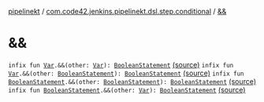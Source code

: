 [pipelinekt](../index.md) / [com.code42.jenkins.pipelinekt.dsl.step.conditional](index.md) / [&amp;&amp;](./&&.md)

# &amp;&amp;

`infix fun `[`Var`](../com.code42.jenkins.pipelinekt.core.vars/-var/index.md)`.&&(other: `[`Var`](../com.code42.jenkins.pipelinekt.core.vars/-var/index.md)`): `[`BooleanStatement`](../com.code42.jenkins.pipelinekt.core.conditional/-boolean-statement/index.md) [(source)](https://github.com/code42/pipelinekt/tree/master/dsl/src/main/kotlin/com/code42/jenkins/pipelinekt/dsl/step/conditional/BooleanStatementDsl.kt#L45)
`infix fun `[`Var`](../com.code42.jenkins.pipelinekt.core.vars/-var/index.md)`.&&(other: `[`BooleanStatement`](../com.code42.jenkins.pipelinekt.core.conditional/-boolean-statement/index.md)`): `[`BooleanStatement`](../com.code42.jenkins.pipelinekt.core.conditional/-boolean-statement/index.md) [(source)](https://github.com/code42/pipelinekt/tree/master/dsl/src/main/kotlin/com/code42/jenkins/pipelinekt/dsl/step/conditional/BooleanStatementDsl.kt#L46)
`infix fun `[`BooleanStatement`](../com.code42.jenkins.pipelinekt.core.conditional/-boolean-statement/index.md)`.&&(other: `[`BooleanStatement`](../com.code42.jenkins.pipelinekt.core.conditional/-boolean-statement/index.md)`): `[`BooleanStatement`](../com.code42.jenkins.pipelinekt.core.conditional/-boolean-statement/index.md) [(source)](https://github.com/code42/pipelinekt/tree/master/dsl/src/main/kotlin/com/code42/jenkins/pipelinekt/dsl/step/conditional/BooleanStatementDsl.kt#L47)
`infix fun `[`BooleanStatement`](../com.code42.jenkins.pipelinekt.core.conditional/-boolean-statement/index.md)`.&&(other: `[`Var`](../com.code42.jenkins.pipelinekt.core.vars/-var/index.md)`): `[`BooleanStatement`](../com.code42.jenkins.pipelinekt.core.conditional/-boolean-statement/index.md) [(source)](https://github.com/code42/pipelinekt/tree/master/dsl/src/main/kotlin/com/code42/jenkins/pipelinekt/dsl/step/conditional/BooleanStatementDsl.kt#L48)